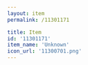 ```yaml
---
layout: item
permalink: /11301171

title: Item
id: '11301171'
item_name: 'Unknown'
icon_url: '11300701.png'
---
```


